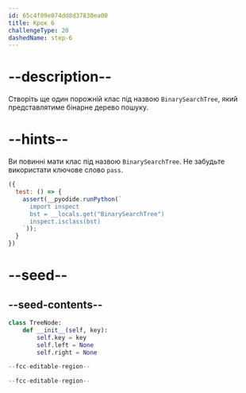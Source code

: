 ```yaml
---
id: 65c4f09e074dd8d37830ea00
title: Крок 6
challengeType: 20
dashedName: step-6
---
```


# --description--

Створіть ще один порожній клас під назвою `BinarySearchTree`, який представлятиме бінарне дерево пошуку.

# --hints--

Ви повинні мати клас під назвою `BinarySearchTree`. Не забудьте використати ключове слово `pass`.

```js
({
  test: () => {
    assert(__pyodide.runPython(`
      import inspect
      bst = __locals.get("BinarySearchTree")
      inspect.isclass(bst)
    `));
  }
})
```

# --seed--

## --seed-contents--

```py
class TreeNode:
    def __init__(self, key):
        self.key = key
        self.left = None
        self.right = None

--fcc-editable-region--

--fcc-editable-region--
```
